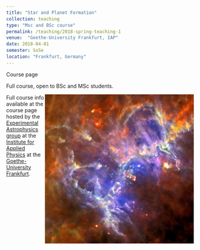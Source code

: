 ```yaml
---
title: "Star and Planet Formation"
collection: teaching
type: "Msc and BSc course"
permalink: /teaching/2018-spring-teaching-1
venue:  "Goethe-University Frankfurt, IAP"
date: 2018-04-01
semester: SoSe
location: "Frankfurt, Germany"
---
```

[<i class="fas fa-link"></i>](https://exp-astro.de/star_formation/)  Course page



Full course, open to BSc and MSc students.

<img style="float: right;" src="/images/sf-image.jpg" width="400">

Full course info available at the course page hosted by the [Experimental Astrophysics group](https://exp-astro.de) at the [Institute for Applied Physics](https://www.uni-frankfurt.de/49311579/) at the [Goethe-University Frankfurt](https://www.uni-frankfurt.de).
